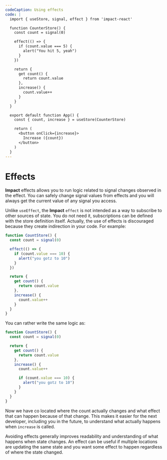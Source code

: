 ```yaml
---
codeCaption: Using effects
code: |
  import { useStore, signal, effect } from 'impact-react'

  function CounterStore() {
    const count = signal(0)

    effect(() => {
      if (count.value === 5) {
        alert("You hit 5, yeah")
      }
    })

    return {
      get count() {
        return count.value
      },
      increase() {
        count.value++
      }
    }
  }

  export default function App() {
    const { count, increase } = useStore(CounterStore)

    return (
      <button onClick={increase}>
        Increase ({count})
      </button>
    )
  }
---
```


# Effects

**Impact** effects allows you to run logic related to signal changes observed in the effect. You can safely change signal values from effects and you will always get the current value of any signal you access.

<ClientOnly>
 <Playground />
</ClientOnly>


Unlike `useEffect`, the **Impact** `effect` is not intended as a way to subscribe to other sources of state. You do not need it, subscriptions can be defined with the store definition itself. Actually, the use of effects is discouraged because they create indirection in your code. For example:


```ts
function CountStore() {
  const count = signal(0)

  effect(() => {
    if (count.value === 10) {
      alert("you gotz to 10")
    }
  })

  return {
    get count() {
      return count.value
    },
    increase() {
      count.value++
    }
  }
}
```

You can rather write the same logic as:

```ts
function CountStore() {
  const count = signal(0)

  return {
    get count() {
      return count.value
    },
    increase() {
      count.value++

      if (count.value === 10) {
        alert("you gotz to 10")
      }
    }
  }
}
```

Now we have co located where the count actually changes and what effect that can happen because of that change. This makes it easier for the next developer, including you in the future, to understand what actually happens when `increase` is called.

Avoiding effects generally improves readability and understanding of what happens when state changes. An effect can be useful if multiple locations are updating the same state and you want some effect to happen regardless of where the state changed.